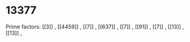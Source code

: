 # 13377

Prime factors: [[3]] , [[4459]] , [[7]] , [[637]] , [[7]] , [[91]] , [[7]] , [[13]] , [[13]] , 